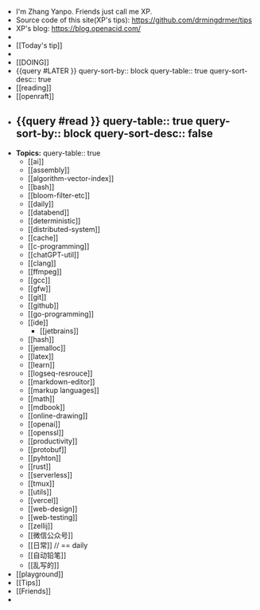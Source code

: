 - I'm Zhang Yanpo. Friends just call me XP.
- Source code of this site(XP's tips): https://github.com/drmingdrmer/tips
- XP's blog: https://blog.openacid.com/
-
- [[Today's tip]]
-
- [[DOING]]
- {{query #LATER }}
  query-sort-by:: block
  query-table:: true
  query-sort-desc:: true
- [[reading]]
- [[openraft]]
- {{query #read }}
  query-table:: true
  query-sort-by:: block
  query-sort-desc:: false
	-
- **Topics:**
  query-table:: true
	- [[ai]]
	- [[assembly]]
	- [[algorithm-vector-index]]
	- [[bash]]
	- [[bloom-filter-etc]]
	- [[daily]]
	- [[databend]]
	- [[deterministic]]
	- [[distributed-system]]
	- [[cache]]
	- [[c-programming]]
	- [[chatGPT-util]]
	- [[clang]]
	- [[ffmpeg]]
	- [[gcc]]
	- [[gfw]]
	- [[git]]
	- [[github]]
	- [[go-programming]]
	- [[ide]]
		- [[jetbrains]]
	- [[hash]]
	- [[jemalloc]]
	- [[latex]]
	- [[learn]]
	- [[logseq-resrouce]]
	- [[markdown-editor]]
	- [[markup languages]]
	- [[math]]
	- [[mdbook]]
	- [[online-drawing]]
	- [[openai]]
	- [[openssl]]
	- [[productivity]]
	- [[protobuf]]
	- [[pyhton]]
	- [[rust]]
	- [[serverless]]
	- [[tmux]]
	- [[utils]]
	- [[vercel]]
	- [[web-design]]
	- [[web-testing]]
	- [[zellij]]
	- [[微信公众号]]
	- [[日常]] // == daily
	- [[自动铅笔]]
	- [[乱写的]]
- [[playground]]
- [[Tips]]
- [[Friends]]
-
